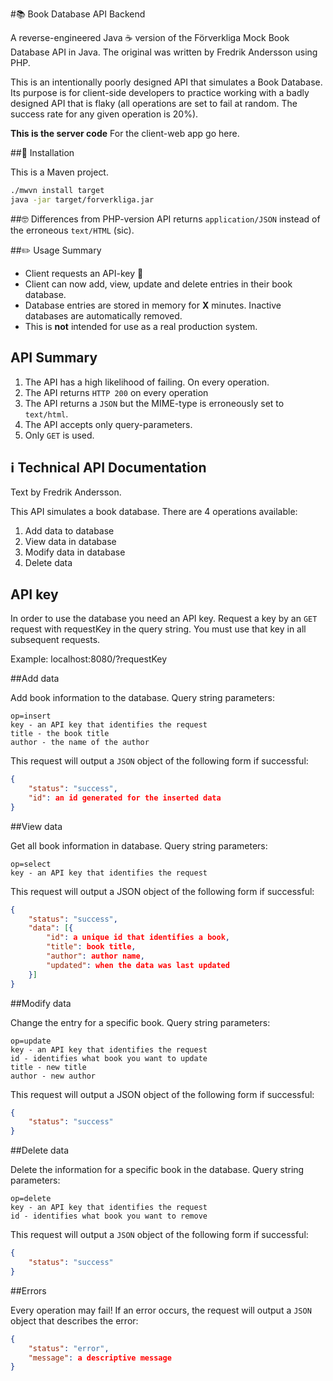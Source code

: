#:books: Book Database API Backend

A reverse-engineered Java :coffee: version of the Förverkliga Mock Book Database API in Java. The original was written by Fredrik Andersson using PHP.

This is an intentionally poorly designed API that simulates a Book Database. Its purpose is for client-side developers to practice working with a badly designed API that is flaky (all operations are set to fail at random. The success rate for any given operation is 20%).

**This is the server code** For the client-web app go here.

##:construction_worker: Installation

This is a Maven project.

~~~sh
./mwvn install target
java -jar target/forverkliga.jar
~~~

##:nerd_face: Differences from PHP-version
API returns `application/JSON` instead of the erroneous `text/HTML` (sic).

##:pencil2: Usage Summary

- Client requests an API-key :key:
- Client can now add, view, update and delete entries in their book database.
- Database entries are stored in memory for **X** minutes. Inactive databases are automatically removed.
- This is **not** intended for use as a real production system.


## API Summary
1. The API has a high likelihood of failing. On every operation.
2. The API returns `HTTP 200` on every operation
3. The API returns a `JSON` but the MIME-type is erroneously set to `text/html`.
4. The API accepts only query-parameters.
5. Only `GET` is used.

## :information_source: Technical API Documentation

Text by Fredrik Andersson.

This API simulates a book database. There are 4 operations available:

1. Add data to database
2. View data in database
3. Modify data in database
4. Delete data

## API key

In order to use the database you need an API key. Request a key by an `GET` request with requestKey in the query string. You must use that key in all subsequent requests.

Example: localhost:8080/?requestKey

##Add data

Add book information to the database. Query string parameters:

    op=insert
    key - an API key that identifies the request
    title - the book title
    author - the name of the author

This request will output a `JSON` object of the following form if successful:
~~~json
{
	"status": "success",
	"id": an id generated for the inserted data
}
~~~

##View data

Get all book information in database. Query string parameters:

    op=select
    key - an API key that identifies the request

This request will output a JSON object of the following form if successful:
~~~json
{
	"status": "success",
	"data": [{
		"id": a unique id that identifies a book,
		"title": book title,
		"author": author name,
		"updated": when the data was last updated
	}]
}
~~~
##Modify data

Change the entry for a specific book. Query string parameters:

    op=update
    key - an API key that identifies the request
    id - identifies what book you want to update
    title - new title
    author - new author

This request will output a JSON object of the following form if successful:
~~~json
{
	"status": "success"
}
~~~
##Delete data

Delete the information for a specific book in the database. Query string parameters:

    op=delete
    key - an API key that identifies the request
    id - identifies what book you want to remove

This request will output a `JSON` object of the following form if successful:
~~~json
{
	"status": "success"
}
~~~
##Errors

Every operation may fail! If an error occurs, the request will output a `JSON` object that describes the error:
~~~json
{
	"status": "error",
	"message": a descriptive message
}
~~~